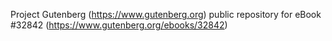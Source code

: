 Project Gutenberg (https://www.gutenberg.org) public repository for eBook #32842 (https://www.gutenberg.org/ebooks/32842)
